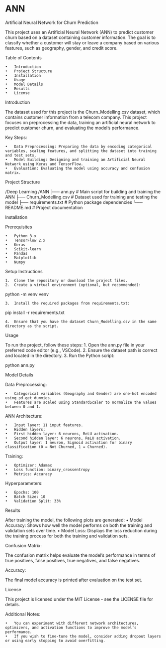# ANN

Artificial Neural Network for Churn Prediction

This project uses an Artificial Neural Network (ANN) to predict customer churn based on a dataset containing customer information. The goal is to classify whether a customer will stay or leave a company based on various features, such as geography, gender, and credit score.

Table of Contents

	•	Introduction
	•	Project Structure
	•	Installation
	•	Usage
	•	Model Details
	•	Results
	•	License

Introduction

The dataset used for this project is the Churn_Modelling.csv dataset, which contains customer information from a telecom company. This project focuses on preprocessing the data, training an artificial neural network to predict customer churn, and evaluating the model’s performance.

Key Steps:

	•	Data Preprocessing: Preparing the data by encoding categorical variables, scaling features, and splitting the dataset into training and test sets.
	•	Model Building: Designing and training an Artificial Neural Network using Keras and TensorFlow.
	•	Evaluation: Evaluating the model using accuracy and confusion matrix.

Project Structure

/Deep Learning
    /ANN
        ├── ann.py                    # Main script for building and training the ANN
        ├── Churn_Modelling.csv       # Dataset used for training and testing the model
        ├── requirements.txt          # Python package dependencies
        └── README.md                 # Project documentation

Installation

Prerequisites

	•	Python 3.x
	•	TensorFlow 2.x
	•	Keras
	•	Scikit-learn
	•	Pandas
	•	Matplotlib
	•	Numpy

Setup Instructions

	1.	Clone the repository or download the project files.
	2.	Create a virtual environment (optional, but recommended):

python -m venv venv


	3.	Install the required packages from requirements.txt:

pip install -r requirements.txt


	4.	Ensure that you have the dataset Churn_Modelling.csv in the same directory as the script.

Usage

To run the project, follow these steps:
	1.	Open the ann.py file in your preferred code editor (e.g., VSCode).
	2.	Ensure the dataset path is correct and located in the directory.
	3.	Run the Python script:

python ann.py

Model Details

Data Preprocessing:

	•	Categorical variables (Geography and Gender) are one-hot encoded using pd.get_dummies.
	•	Features are scaled using StandardScaler to normalize the values between 0 and 1.

ANN Architecture:

	•	Input layer: 11 input features.
	•	Hidden layers:
	•	First hidden layer: 6 neurons, ReLU activation.
	•	Second hidden layer: 6 neurons, ReLU activation.
	•	Output layer: 1 neuron, Sigmoid activation for binary classification (0 = Not Churned, 1 = Churned).

Training:

	•	Optimizer: Adamax
	•	Loss function: binary_crossentropy
	•	Metrics: Accuracy

Hyperparameters:

	•	Epochs: 100
	•	Batch Size: 10
	•	Validation Split: 33%

Results

After training the model, the following plots are generated:
	•	Model Accuracy: Shows how well the model performs on both the training and validation sets over time.
	•	Model Loss: Displays the loss reduction during the training process for both the training and validation sets.

Confusion Matrix:

The confusion matrix helps evaluate the model’s performance in terms of true positives, false positives, true negatives, and false negatives.

Accuracy:

The final model accuracy is printed after evaluation on the test set.

License

This project is licensed under the MIT License - see the LICENSE file for details.

Additional Notes:

	•	You can experiment with different network architectures, optimizers, and activation functions to improve the model’s performance.
	•	If you wish to fine-tune the model, consider adding dropout layers or using early stopping to avoid overfitting.
